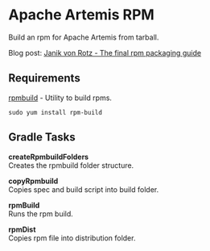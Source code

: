 # Apache Artemis RPM

Build an rpm for Apache Artemis from tarball.

Blog post: [Janik von Rotz - The final rpm packaging guide](https://janikvonrotz.ch/2019/03/20/the-final-rpm-packaging-guide/)

## Requirements

[rpmbuild](https://rpm.org/) - Utility to build rpms.

`sudo yum install rpm-build`

## Gradle Tasks

**createRpmbuildFolders**  
Creates the rpmbuild folder structure.

**copyRpmbuild**  
Copies spec and build script into build folder.

**rpmBuild**  
Runs the rpm build.

**rpmDist**  
Copies rpm file into distribution folder.
